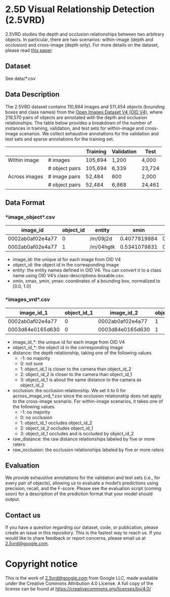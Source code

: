 # 2.5D Visual Relationship Detection (2.5VRD)

2.5VRD studies the depth and occlusion relationships between two arbitrary objects. In particular, there are two scenarios: within-image (depth and occlusion) and cross-image (depth only). For more details on the dataset, please read [this paper](https://arxiv.org/abs/2104.12727).

## Dataset

See data/*.csv

## Data Description

The 2.5VRD dataset contains 110,894 images and 511,454 objects (bounding boxes and class names) from the [Open Images Dataset V4 (OID V4)](https://storage.googleapis.com/openimages/web/download_v4.html), where 219,570 pairs of objects are annotated with the depth and occlusion relationships. The table below provides a breakdown of the number of instances in training, validation, and test sets for within-image and cross-image scenarios. We collect exhaustive annotations for the validation and test sets and sparse annotations for the training set.

|               |                | Training | Validation | Test   |
|---------------|----------------|----------|------------|--------|
| Within image  | # images       | 105,694  | 1,200      | 4,000  |
|               | # object pairs | 105,694  | 6,339      | 23,724 |
| Across images | # image pairs  | 52,484   | 600        | 2,000  |
|               | # object pairs | 52,484   | 6,868      | 24,461 |


 
## Data Format

### \*image_object\*.csv

| image_id         | object_id | entity    | xmin         | xmax         | ymin         | ymax         |
|------------------|-----------|-----------|--------------|--------------|--------------|--------------|
| 0002ab0af02e4a77 |         0 | /m/09j2d  | 0.4077819884 | 0.8457270265 | 0.3854120076 | 0.9997109771 |
| 0002ab0af02e4a77 |         1 | /m/04hgtk | 0.5341079831 | 0.7458209991 | 0.1274199933 | 0.4624019861 |

* image_id: the unique id for each image from OID V4
* object_id: the object id in the corresponding image
* entity: the entity names defined in OID V4. You can convert it to a class name using OID V4’s class-descriptions-boxable.csv.
* xmin, xmax, ymin, ymax: coordinates of a bounding box, normalized to [0.0, 1.0]


### \*images_vrd\*.csv

| image_id_1       | object_id_1 | image_id_2       | object_id_2 | distance | occlusion | raw_distance | raw_occlusion |
|------------------|-------------|------------------|-------------|----------|-----------|--------------|---------------|
| 0002ab0af02e4a77 |           0 | 0002ab0af02e4a77 |           1 |        0 |         0 | 0,0,0,0,0    | 0,0,0,0,0     |
| 0003d84e0165d630 |           0 | 0003d84e0165d630 |           1 |        2 |         0 | 2,2,2,2,2    | 0,0,0,0,0     |

* image_id_*: the unique id for each image from OID V4
* object_id_*: the object id in the corresponding image
* distance: the depth relationship, taking one of the following values
    * -1: no majority 
    * 0: not sure
    * 1: object_id_1 is closer to the camera than object_id_2 
    * 2: object_id_2 is closer to the camera than object_id_1 
    * 3: object_id_1 is about the same distance to the camera as object_id_2 
* occlusion: the occlusion relationship. We set it to 0 for across_image_vrd_*.csv since the occlusion relationship does not apply to the cross-image scenario. For within-image scenarios, it takes one of the following values
    * -1: no majority
    * 0: no occlusion
    * 1: object_id_1 occludes object_id_2
    * 2: object_id_2 occludes object_id_1 
    * 3: object_id_1 occludes and is occluded by object_id_2
* raw_distance: the raw distance relationships labeled by five or more raters
* raw_occlusion: the occlusion relationships labeled by five or more raters

 
## Evaluation
We provide exhaustive annotations for the validation and test sets (i.e., for every pair of objects), allowing us to evaluate a model’s predictions using precision, recall, and the F-score. Please see the evaluation script (coming soon) for a description of the prediction format that your model should output.

## Contact us
If you have a question regarding our dataset, code, or publication, please create an issue in this repository. This is the fastest way to reach us.
If you would like to share feedback or report concerns, please email us at 2.5vrd@google.com.
 

# Copyright notice
This is the work of 2.5vrd@google.com from Google LLC, made available under the Creative Commons Attribution 4.0 License. A full copy of the license can be found at https://creativecommons.org/licenses/by/4.0/
 
 


